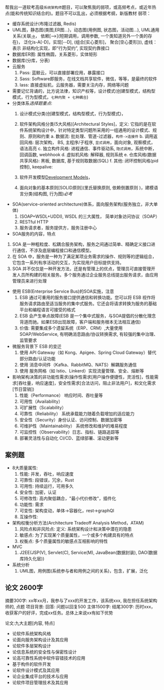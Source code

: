 帮我出一道软考高级`系统架构师`题目，可以聚焦我的弱项，或高频考点，或近年热点(能和传统知识结合的)。题目不可以乱出，必须根据考纲，新版教材
弱项：
- 缓存系统设计(布隆过滤器, Redis)
- UML图，静态图(类图,ER图...)，动态图(用例图, 状态图，活动图...), UML通用关系(关联[->](类成员)， 依赖[-->](短期调用，调用参数, 一个类知道另外一个类的存在)， 泛化is-A[-D]，实现[--D], (组合[实心菱形]， 聚合[空心菱形])), 虚线：表示 非结构化实现，即“行为契约”, 实现契约靠接口
- 数据库ER图: 属性椭圆，关系菱形，实体矩形
- 数据库(分库，分表)
- 云服务
    1. Pass: 蓝鲸云，可以直接部署应用，暴露接口
    2. Sass: Software即服务，在线文档共享软件，微信，等等，是最终的软件
    3. Iass: 直接虚拟机，云服务器，需要关注内存，网络等问题
- 需要记忆背诵的，比方说法律，知识产权等，设计模式(创建型模式，结构型模式，行为型模式，`七种内聚 + 七种耦合`)
- 分类体系*选择题重点*:
  1. 设计模式分类(创建型模式，结构型模式，行为型模式)，
  2. 软件架构风格分类(5大风格)[Architectural Styles]，定义: 它指的是在软件系统架构设计中，针对特定类型问题所采用的一组通用的设计模式、规则、原则和约束
    a. 数据流: 批处理、管道-过滤器，`构件->连接件`
    b. 调用返回风格: 层次架构， BS, 主程序/子程序, `显式调用`，面向对象, 观察模式，语法高亮
    c. 独立构件风格: 进程通信、事件驱动系, `隐式调用`，系统中断，回调函数, webhhook
    d. 虚拟机风格: 解释器, 规则系统
    e. 仓库风格(数据共享风格): 黑板, 数据库, 基于规则取数据(SQL)
    f. 其他: 闭环控制风格(pid控制), keepalive:

  3. 软件开发模型[Development Models](敏捷开发模型等)，
  4. 面向对象的基本原则[SOLID原则](里氏替换原则, 依赖倒置原则 )，建模语言分类(结构图, 行为图)*必考*
- SOA(service-oriented architecture)体系，面向服务架构(服务独立，非大单体)
  1. (SOAP+WSDL+UDDI), WSDL 的三大属性， 简单对象访问协议（SOAP）
  2. RESTful HTTP
  3. 服务请求者，服务提供方，服务注册中心
- SOA服务的内容，特点
1. SOA 是一种粗粒度、松耦合服务架构，服务之间通过简单、精确定义接口进行通信，不涉及底层编程接口和通信模型。
2. 在 SOA 中，服务是一种为了满足某项业务需求的操作、规则等的逻辑组合，它包含一系列有序活动的交互，为实现用户目标提供支持。
3. SOA 并不仅仅是一种开发方法，还是有管理上的优点，管理员可直接管理开发人员所构建的相关服务。多个服务通过企业服务总线提出服务请求，由应用管理员来进行处理

- 使用 ESB(Enterprise Service Bus)的SOA实施，注意
  1. ESB 通过可重用的服务接口提供通信和转换功能。您可以将 ESB 视作将服务请求路由至适当服务的集中式服务。它还会将请求转换为服务的基础平台和编程语言可接受的格式
  2. ESB 会产生单点故障(ESB 是一个集中式服务，与SOA提倡的分散化理念背道而驰。如果ESB出现故障，客户端和服务根本无法相互通信)
  3. 价值: 需要集成多个遗留系统（ERP、CRM）,大量使用 SOAP/WebService, 有明确消息路由/协议转换需求, 有较强的集中治理、监管要求
- 微服务背景下 ESB 的变迁
  1. 使用 API Gateway（如 Kong、Apigee、Spring Cloud Gateway）替代部分路由/认证功能
  2. 使用 消息中间件（Kafka、RabbitMQ、NATS）解耦服务通信
  3. 使用 服务网格（如 Istio、Linkerd）实现流量管理、安全、熔断等
- 影响架构决策的非功能性需求(操作性需求[用户操作便捷性，灵活性]，性能需求[吞吐量，响应速度]，安全性需求[合法访问，阻止非法用户]，和文化需求[节日营销])
  1. 性能（Performance） 响应时间、吞吐量等
  2. 可用性（Availability）
  3. 可扩展性（Scalability）
  4. 可靠性（Reliability） 系统承载能力随着负载增加的适应能力
  5. 安全性（Security）身份认证、访问控制、数据加密等
  6. 可维护性（Maintainability） 系统修改和维护的难易程度
  7. 可监控性（Observability）日志、指标、链路追踪等
  8. 部署灵活性与自动化 CI/CD、蓝绿部署、滚动更新等


## 案例题
- 8大质量属性:
  1. 性能: 并发，吞吐，响应速度
  2. 可靠性: 段错误，冗余，Rust
  3. 可用性: 持续运行，可用多久
  4. 安全性: 加密，认证
  5. 可修改性: 高内聚低耦合，"最小代价修改"，插件化
  6. 功能性: 需求
  7. 可变性: 架构变动，单体->容器化，rest->graphQl
  8. 互操作性:
- 架构权衡分析方法(Architecture Tradeoff Analysis Method，ATAM)
    1. 风险点和非风险点: 定义: 系统架构设计和决策中潜在的隐患
    2. 敏感点: 为了实现某个质量属性，一个或多个构建具有的特点
    3. 权衡点: 多个质量属性的敏感点互相影响的特性
- MVC
    1. J2EE(JSP(V), Servlet(C), Service(M), JavaBean(数据封装), DAO(数据库持久化层))
- 系统分析
   1. UML图，用例图(系统参与者和用例之间的关系)，包含，扩展，泛化
## 论文  2600字

摘要300字: xx年xx月，我参与了xxx的开发工作，该系统xxx, 我在担任系统架构师的, 点题
项目背景:
回答: 问题以回复500
主体1500字:
结尾300字: 历时xxx，收获客户的好评，完成xx任务。总体上来说xx有如下优势



论文:九大主题[内容, 特点]

* 论软件系统架构风格
* 论面向服务架构设计及其应用
* 论软件多层架构设计
* 论信息系统的安全性与保密性设计
* 论高可靠性系统中软件容错技术的应用
* 基于构件的软件开发
* 论软件设计模式及其应用
* 论企业集成平台的技术与应用
* 论软件项目管理技术及其应用


